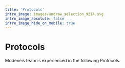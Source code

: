 ```yaml
---
title: 'Protocols'
intro_image: images/undraw_selection_92i4.svg
intro_image_absolute: false
intro_image_hide_on_mobile: true
---
```


# Protocols


Modeneis team is experienced in the following Protocols.
 
